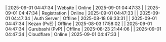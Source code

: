 | 2025-09-01 04:47:34 | Website | Online | 2025-09-01 04:47:33 |
| 2025-09-01 04:47:34 | Registration | Online | 2025-09-01 04:47:33 |
| 2025-09-01 04:47:34 | Auth Server | Offline | 2025-08-18 09:33:31 |
| 2025-09-01 04:47:34 | Kezan (PvE) | Offline | 2025-08-03 17:58:02 |
| 2025-09-01 04:47:34 | Gurubashi (PvP) | Offline | 2025-08-23 21:44:06 |
| 2025-09-01 04:47:34 | Cloudflare | Online | 2025-09-01 04:47:33 |
